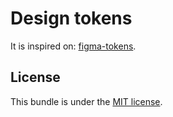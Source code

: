 Design tokens
========================

It is inspired on: [figma-tokens](https://github.com/klaufel/figma-tokens).

## License

This bundle is under the [MIT license](LICENSE).
